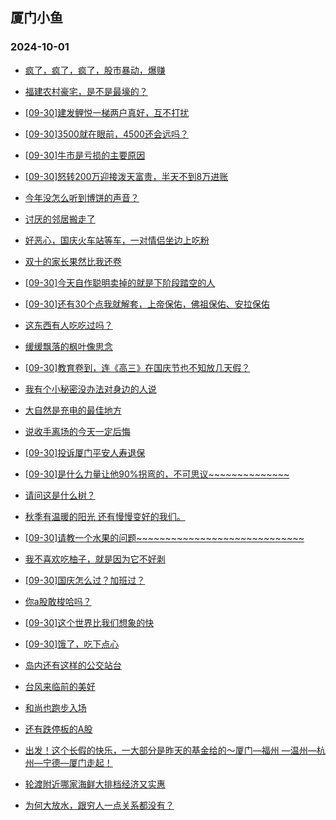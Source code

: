 ## 厦门小鱼 
### 2024-10-01

+ [疯了，疯了，疯了，股市暴动，爆赚](http://bbs.xmfish.com/read-htm-tid-18247999.html)

+ [福建农村豪宅，是不是最壕的？](http://bbs.xmfish.com/read-htm-tid-18247952.html)

+ [[09-30]建发鲤悦一梯两户真好，互不打扰](http://bbs.xmfish.com/read-htm-tid-18247972.html)

+ [[09-30]3500就在眼前，4500还会远吗？](http://bbs.xmfish.com/read-htm-tid-18247959.html)

+ [[09-30]牛市是亏损的主要原因](http://bbs.xmfish.com/read-htm-tid-18248008.html)

+ [[09-30]怒转200万迎接泼天富贵，半天不到8万进账](http://bbs.xmfish.com/read-htm-tid-18248017.html)

+ [今年没怎么听到博饼的声音？](http://bbs.xmfish.com/read-htm-tid-18247964.html)

+ [讨厌的邻居搬走了](http://bbs.xmfish.com/read-htm-tid-18247967.html)

+ [好恶心，国庆火车站等车，一对情侣坐边上吃粉](http://bbs.xmfish.com/read-htm-tid-18247971.html)

+ [双十的家长果然比我还卷](http://bbs.xmfish.com/read-htm-tid-18247911.html)

+ [[09-30]今天自作聪明卖掉的就是下阶段踏空的人](http://bbs.xmfish.com/read-htm-tid-18248025.html)

+ [[09-30]还有30个点我就解套，上帝保佑，佛祖保佑、安拉保佑](http://bbs.xmfish.com/read-htm-tid-18248031.html)

+ [这东西有人吃吃过吗？](http://bbs.xmfish.com/read-htm-tid-18248004.html)

+ [缓缓飘落的枫叶像思念](http://bbs.xmfish.com/read-htm-tid-18247970.html)

+ [[09-30]教育卷到，连《高三》在国庆节也不知放几天假？](http://bbs.xmfish.com/read-htm-tid-18248014.html)

+ [我有个小秘密没办法对身边的人说](http://bbs.xmfish.com/read-htm-tid-18248034.html)

+ [大自然是充电的最佳地方](http://bbs.xmfish.com/read-htm-tid-18248030.html)

+ [说收手离场的今天一定后悔](http://bbs.xmfish.com/read-htm-tid-18248029.html)

+ [[09-30]投诉厦门平安人寿退保](http://bbs.xmfish.com/read-htm-tid-18248058.html)

+ [[09-30]是什么力量让他90%拐弯的，不可思议~~~~~~~~~~~~~~](http://bbs.xmfish.com/read-htm-tid-18248073.html)

+ [请问这是什么树？](http://bbs.xmfish.com/read-htm-tid-18248016.html)

+ [秋季有温暖的阳光 还有慢慢变好的我们。](http://bbs.xmfish.com/read-htm-tid-18248044.html)

+ [[09-30]请教一个水果的问题~~~~~~~~~~~~~~~~~~~~~~~~~~~~~](http://bbs.xmfish.com/read-htm-tid-18248065.html)

+ [我不喜欢吃柚子，就是因为它不好剥](http://bbs.xmfish.com/read-htm-tid-18248046.html)

+ [[09-30]国庆怎么过？加班过？](http://bbs.xmfish.com/read-htm-tid-18248027.html)

+ [你a股敢梭哈吗？](http://bbs.xmfish.com/read-htm-tid-18248109.html)

+ [[09-30]这个世界比我们想象的快](http://bbs.xmfish.com/read-htm-tid-18248043.html)

+ [[09-30]饿了，吃下点心](http://bbs.xmfish.com/read-htm-tid-18248040.html)

+ [岛内还有这样的公交站台](http://bbs.xmfish.com/read-htm-tid-18248079.html)

+ [台风来临前的美好](http://bbs.xmfish.com/read-htm-tid-18248077.html)

+ [和尚也跑步入场](http://bbs.xmfish.com/read-htm-tid-18248081.html)

+ [还有跌停板的A股](http://bbs.xmfish.com/read-htm-tid-18248072.html)

+ [出发！这个长假的快乐，一大部分是昨天的基金给的～厦门—福州 —温州—杭州—宁德—厦门走起！](http://bbs.xmfish.com/read-htm-tid-18248114.html)

+ [轮渡附近哪家海鲜大排档经济又实惠](http://bbs.xmfish.com/read-htm-tid-18248074.html)

+ [为何大放水，跟穷人一点关系都没有？](http://bbs.xmfish.com/read-htm-tid-18248093.html)

